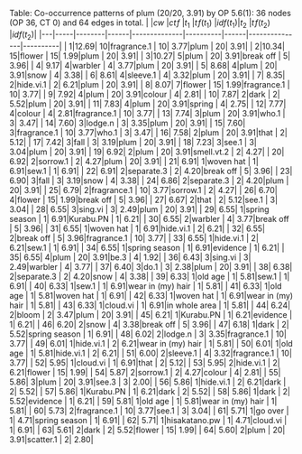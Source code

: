 Table: Co-occurrence patterns of plum (20/20, 3.91) by OP 5.6(1):
 36 nodes (OP 36, CT 0) and 64 edges in total.
|   |$cw$ |$ct\!f$ |$t_1$ |$t\!f(t_1)$   |$idf(t_1)$|$t_2$ |$t\!f(t_2)$    |$idf(t_2)$|
|---|-----|--------|------|--------------|----------|------|---------------|----------|
|  1|12.69| 10|fragrance.1               |  10| 3.77|plum                      |  20| 3.91|
|  2|10.34| 15|flower                    |  15| 1.99|plum                      |  20| 3.91|
|  3|10.27|  5|plum                      |  20| 3.91|break off                 |   5| 3.96|
|  4| 9.17|  4|warbler                   |   4| 3.77|plum                      |  20| 3.91|
|  5| 8.68|  4|plum                      |  20| 3.91|snow                      |   4| 3.38|
|  6| 8.61|  4|sleeve.1                  |   4| 3.32|plum                      |  20| 3.91|
|  7| 8.35|  2|hide.vi.1                 |   2| 6.21|plum                      |  20| 3.91|
|  8| 8.07|  7|flower                    |  15| 1.99|fragrance.1               |  10| 3.77|
|  9| 7.92|  4|plum                      |  20| 3.91|colour                    |   4| 2.81|
| 10| 7.87|  2|dark                      |   2| 5.52|plum                      |  20| 3.91|
| 11| 7.83|  4|plum                      |  20| 3.91|spring                    |   4| 2.75|
| 12| 7.77|  4|colour                    |   4| 2.81|fragrance.1               |  10| 3.77|
| 13| 7.74|  3|plum                      |  20| 3.91|who.1                     |   3| 3.47|
| 14| 7.60|  3|lodge.n                   |   3| 3.35|plum                      |  20| 3.91|
| 15| 7.60|  3|fragrance.1               |  10| 3.77|who.1                     |   3| 3.47|
| 16| 7.58|  2|plum                      |  20| 3.91|that                      |   2| 5.12|
| 17| 7.42|  3|fall                      |   3| 3.19|plum                      |  20| 3.91|
| 18| 7.23|  3|see.1                     |   3| 3.04|plum                      |  20| 3.91|
| 19| 6.92|  2|plum                      |  20| 3.91|smell.vt.2                |   2| 4.27|
| 20| 6.92|  2|sorrow.1                  |   2| 4.27|plum                      |  20| 3.91|
| 21| 6.91|  1|woven hat                 |   1| 6.91|sew.1                     |   1| 6.91|
| 22| 6.91|  2|separate.3                |   2| 4.20|break off                 |   5| 3.96|
| 23| 6.90|  3|fall                      |   3| 3.19|snow                      |   4| 3.38|
| 24| 6.86|  2|separate.3                |   2| 4.20|plum                      |  20| 3.91|
| 25| 6.79|  2|fragrance.1               |  10| 3.77|sorrow.1                  |   2| 4.27|
| 26| 6.70|  4|flower                    |  15| 1.99|break off                 |   5| 3.96|
| 27| 6.67|  2|that                      |   2| 5.12|see.1                     |   3| 3.04|
| 28| 6.55|  3|sing.vi                   |   3| 2.49|plum                      |  20| 3.91|
| 29| 6.55|  1|spring season             |   1| 6.91|Kurabu.PN                 |   1| 6.21|
| 30| 6.55|  2|warbler                   |   4| 3.77|break off                 |   5| 3.96|
| 31| 6.55|  1|woven hat                 |   1| 6.91|hide.vi.1                 |   2| 6.21|
| 32| 6.55|  2|break off                 |   5| 3.96|fragrance.1               |  10| 3.77|
| 33| 6.55|  1|hide.vi.1                 |   2| 6.21|sew.1                     |   1| 6.91|
| 34| 6.55|  1|spring season             |   1| 6.91|evidence                  |   1| 6.21|
| 35| 6.55|  4|plum                      |  20| 3.91|be.3                      |   4| 1.92|
| 36| 6.43|  3|sing.vi                   |   3| 2.49|warbler                   |   4| 3.77|
| 37| 6.40|  3|do.1                      |   3| 2.38|plum                      |  20| 3.91|
| 38| 6.38|  2|separate.3                |   2| 4.20|snow                      |   4| 3.38|
| 39| 6.33|  1|old age                   |   1| 5.81|sew.1                     |   1| 6.91|
| 40| 6.33|  1|sew.1                     |   1| 6.91|wear in (my) hair         |   1| 5.81|
| 41| 6.33|  1|old age                   |   1| 5.81|woven hat                 |   1| 6.91|
| 42| 6.33|  1|woven hat                 |   1| 6.91|wear in (my) hair         |   1| 5.81|
| 43| 6.33|  1|cloud.vi                  |   1| 6.91|in whole area             |   1| 5.81|
| 44| 6.24|  2|bloom                     |   2| 3.47|plum                      |  20| 3.91|
| 45| 6.21|  1|Kurabu.PN                 |   1| 6.21|evidence                  |   1| 6.21|
| 46| 6.20|  2|snow                      |   4| 3.38|break off                 |   5| 3.96|
| 47| 6.18|  1|dark                      |   2| 5.52|spring season             |   1| 6.91|
| 48| 6.02|  2|lodge.n                   |   3| 3.35|fragrance.1               |  10| 3.77|
| 49| 6.01|  1|hide.vi.1                 |   2| 6.21|wear in (my) hair         |   1| 5.81|
| 50| 6.01|  1|old age                   |   1| 5.81|hide.vi.1                 |   2| 6.21|
| 51| 6.00|  2|sleeve.1                  |   4| 3.32|fragrance.1               |  10| 3.77|
| 52| 5.95|  1|cloud.vi                  |   1| 6.91|that                      |   2| 5.12|
| 53| 5.95|  2|hide.vi.1                 |   2| 6.21|flower                    |  15| 1.99|
| 54| 5.87|  2|sorrow.1                  |   2| 4.27|colour                    |   4| 2.81|
| 55| 5.86|  3|plum                      |  20| 3.91|see.3                     |   3| 2.00|
| 56| 5.86|  1|hide.vi.1                 |   2| 6.21|dark                      |   2| 5.52|
| 57| 5.86|  1|Kurabu.PN                 |   1| 6.21|dark                      |   2| 5.52|
| 58| 5.86|  1|dark                      |   2| 5.52|evidence                  |   1| 6.21|
| 59| 5.81|  1|old age                   |   1| 5.81|wear in (my) hair         |   1| 5.81|
| 60| 5.73|  2|fragrance.1               |  10| 3.77|see.1                     |   3| 3.04|
| 61| 5.71|  1|go over                   |   1| 4.71|spring season             |   1| 6.91|
| 62| 5.71|  1|hisakatano.pw             |   1| 4.71|cloud.vi                  |   1| 6.91|
| 63| 5.61|  2|dark                      |   2| 5.52|flower                    |  15| 1.99|
| 64| 5.60|  2|plum                      |  20| 3.91|scatter.1                 |   2| 2.80|
